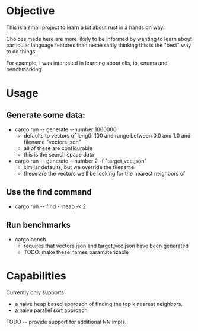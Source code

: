 # Objective
This is a small project to learn a bit about rust in a hands on way.

Choices made here are more likely to be informed by wanting to learn about particular language features than necessarily thinking this is the "best" way to do things.

For example, I was interested in learning about clis, io, enums and benchmarking.

# Usage
## Generate some data:

* cargo run -- generate --number 1000000 
  - defaults to vectors of length 100 and range between 0.0 and 1.0 and filename "vectors.json"
  - all of these are configurable
  - this is the search space data
* cargo run -- generate --number 2 -f "target_vec.json"
  - similar defaults, but we override the filename
  - these are the vectors we'll be looking for the nearest neighbors of

## Use the find command
* cargo run -- find -i heap -k 2

## Run benchmarks

* cargo bench
  - requires that vectors.json and target_vec.json have been generated
  - TODO: make these names paramaterizable 

# Capabilities

Currently only supports
* a naive heap based approach of finding the top k nearest neighbors.
* a naive parallel sort approach

TODO -- provide support for additional NN impls.
